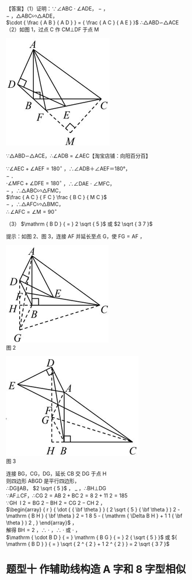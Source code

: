 【答案】（1）证明：∵∠ABC $\cdot$ ∠ADE， $-$ ，  
$-$ ，△ABC∽△ADE，  
$\cdot { \frac { A B } { A D } } = { \frac { A C } { A E } }$ ∴△ABD∽△ACE  
（2）如图 1，过点 C 作 CM⊥DF 于点 M

![](<../../qs_image_DB/专题1-2_一文吃透相似三角形12个模型·共14类题型（解析版）/19d0a8ca3de294db19026c37b9e985a5d95af1cd3919de980d7b624d4e3c3df9.jpg>)

∵△ABD∽△ACE，∴∠ADB $=$ ∠AEC【淘宝店铺：向阳百分百】

$\because \angle \mathrm { A E C } + \angle \mathrm { A E F } = 1 8 0 ^ { \circ }$ ，∴∠ADB＋∠AEF＝180°，  
$-$ ．  
$\cdot \angle \mathrm { M F C } + \angle \mathrm { D F E } = 1 8 0 ^ { \circ }$ ，∴∠DAE $\cdot$ ∠MFC，  
$-$ ，∴△ABC∽△FMC，  
$\frac { A C } { F C } \frac { B C } { M C }$   
$-$ ，∴△AFC∽△BMC，  
$\therefore \angle \mathrm { A F C } = \angle \mathrm { M } = 9 0 ^ { \circ }$

（3） $\mathrm { B D } { = } 2 \sqrt { 5 }$ 或 $2 \sqrt { 3 7 }$

提示：如图 2、图 3，连接 AF 并延长至点 G，使 $\mathrm { F G } { = } \mathrm { A F }$ ，

![](<../../qs_image_DB/专题1-2_一文吃透相似三角形12个模型·共14类题型（解析版）/38b8bfccfffb1fa257f0185fac6bf77f6dda8cf5596147ee0d7803d7d8c6f862.jpg>)  
图 2

![](<../../qs_image_DB/专题1-2_一文吃透相似三角形12个模型·共14类题型（解析版）/c93cf4e6d2cf8408ae7bd1a11ea8271b81bf02eaa731052694521a90e9b4f76c.jpg>)  
图 3

连接 BG，CG，DG，延长 CB 交 DG 于点 H  
则四边形 ABGD 是平行四边形，  
∴DG∥AB， $2 \sqrt { 5 }$ ， $\_$ ，∴BH⊥DG  
∵AF⊥CF，∴CG $2 = { \mathrm { A B ~ } } 2 + { \mathrm { B C ~ } } 2 = 8 \ 2 + 1 1 \ 2 = 1 8 5$   
∵GH $\mathrm { ~ I ~ } 2 { = } \mathrm { B G ~ } 2 { - } \mathrm { B H ~ } 2 { = } \mathrm { C G ~ } 2 { - } \mathrm { C H ~ } 2$ ，  
$\begin{array} { r } { \dot { { \bf \theta } } ( 2 \sqrt { 5 } { \bf \theta } ) 2 - \mathrm { B H } { \bf \theta } 2 = 1 8 5 - ( \mathrm { \Delta B H } + 1 1 { \bf \theta } ) 2 , } \end{array}$ ，  
解得 $\mathrm { B H } = 2$ ，∴ $\cdot$ ，∴ $\cdot$ 或 $\cdot$ ，  
$\mathrm { \cdot B D } { = } \mathrm { B G } { = } 2 { \sqrt { 5 } }$ 或 ${ \mathrm { B D } } { = } \sqrt { 2 ^ { 2 } + 1 2 ^ { 2 } } = 2 \sqrt { 3 7 }$

# 题型十 作辅助线构造 A 字和 8 字型相似
